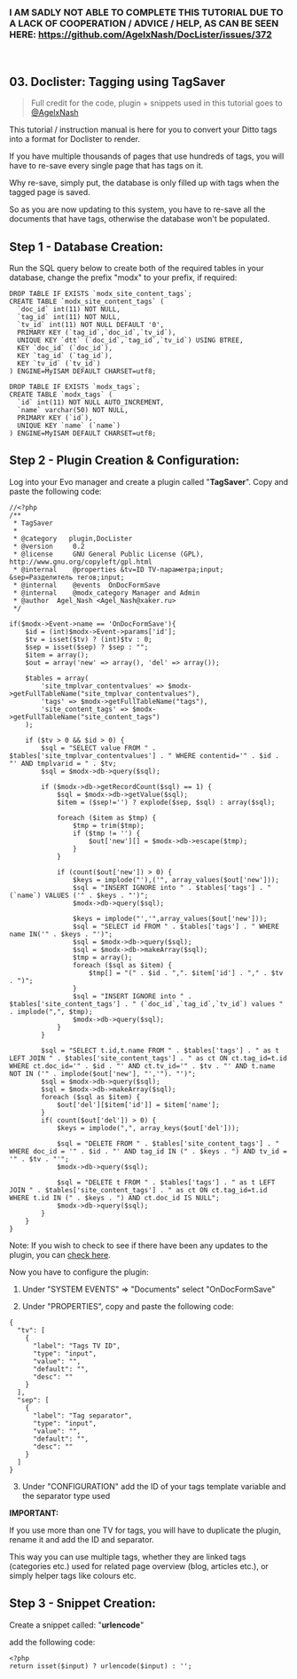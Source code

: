 ### I AM SADLY NOT ABLE TO COMPLETE THIS TUTORIAL DUE TO A LACK OF COOPERATION / ADVICE / HELP, AS CAN BE SEEN HERE: https://github.com/AgelxNash/DocLister/issues/372

&nbsp;

## 03. Doclister: Tagging using TagSaver

> Full credit for the code, plugin + snippets used in this tutorial goes to [@AgelxNash](https://gist.github.com/AgelxNash)

This tutorial / instruction manual is here for you to convert your Ditto tags into a format for Doclister to render.

If you have multiple thousands of pages that use hundreds of tags, you will have to re-save every single page that has tags on it.

Why re-save, simply put, the database is only filled up with tags when the tagged page is saved.

So as you are now updating to this system, you have to re-save all the documents that have tags, otherwise the database won't be populated.


## Step 1 - Database Creation:

Run the SQL query below to create both of the required tables in your database, change the prefix "modx" to your prefix, if required:

```
DROP TABLE IF EXISTS `modx_site_content_tags`;
CREATE TABLE `modx_site_content_tags` (
  `doc_id` int(11) NOT NULL,
  `tag_id` int(11) NOT NULL,
  `tv_id` int(11) NOT NULL DEFAULT '0',
  PRIMARY KEY (`tag_id`,`doc_id`,`tv_id`),
  UNIQUE KEY `dtt` (`doc_id`,`tag_id`,`tv_id`) USING BTREE,
  KEY `doc_id` (`doc_id`),
  KEY `tag_id` (`tag_id`),
  KEY `tv_id` (`tv_id`)
) ENGINE=MyISAM DEFAULT CHARSET=utf8;

DROP TABLE IF EXISTS `modx_tags`;
CREATE TABLE `modx_tags` (
  `id` int(11) NOT NULL AUTO_INCREMENT,
  `name` varchar(50) NOT NULL,
  PRIMARY KEY (`id`),
  UNIQUE KEY `name` (`name`)
) ENGINE=MyISAM DEFAULT CHARSET=utf8;
```

## Step 2 - Plugin Creation & Configuration:

Log into your Evo manager and create a plugin called "**TagSaver**". Copy and paste the following code:

```
//<?php
/**
 * TagSaver
 *
 * @category   plugin,DocLister
 * @version 	0.2
 * @license 	GNU General Public License (GPL), http://www.gnu.org/copyleft/gpl.html
 * @internal    @properties &tv=ID TV-параметра;input; &sep=Разделитель тегов;input;
 * @internal	@events  OnDocFormSave
 * @internal	@modx_category Manager and Admin
 * @author 	Agel_Nash <Agel_Nash@xaker.ru>
 */
 
if($modx->Event->name == 'OnDocFormSave'){
	$id = (int)$modx->Event->params['id'];
	$tv = isset($tv) ? (int)$tv : 0;
	$sep = isset($sep) ? $sep : "";
	$item = array();
	$out = array('new' => array(), 'del' => array());
	
	$tables = array(
		'site_tmplvar_contentvalues' => $modx->getFullTableName("site_tmplvar_contentvalues"),
		'tags' => $modx->getFullTableName("tags"),
		'site_content_tags' => $modx->getFullTableName("site_content_tags")
	);
	
	if ($tv > 0 && $id > 0) {
		$sql = "SELECT value FROM " . $tables['site_tmplvar_contentvalues'] . " WHERE contentid='" . $id . "' AND tmplvarid = " . $tv;
		$sql = $modx->db->query($sql);
		
		if ($modx->db->getRecordCount($sql) == 1) {
			$sql = $modx->db->getValue($sql);
			$item = ($sep!='') ? explode($sep, $sql) : array($sql);
			
			foreach ($item as $tmp) {
				$tmp = trim($tmp);
				if ($tmp != '') {
					$out['new'][] = $modx->db->escape($tmp);
				}
			}
			
			if (count($out['new']) > 0) {
				$keys = implode("'),('", array_values($out['new']));
				$sql = "INSERT IGNORE into " . $tables['tags'] . " (`name`) VALUES ('" . $keys . "')";
				$modx->db->query($sql);
				
				$keys = implode("','",array_values($out['new']));
				$sql = "SELECT id FROM " . $tables['tags'] . " WHERE name IN('" . $keys . "')";
				$sql = $modx->db->query($sql);
				$sql = $modx->db->makeArray($sql);
				$tmp = array();
				foreach ($sql as $item) {
					$tmp[] = "(" . $id . ",". $item['id'] . "," . $tv . ")";
				}
				$sql = "INSERT IGNORE into " . $tables['site_content_tags'] . " (`doc_id`,`tag_id`,`tv_id`) values " . implode(",", $tmp);
				$modx->db->query($sql);
			}
		}
		
		$sql = "SELECT t.id,t.name FROM " . $tables['tags'] . " as t LEFT JOIN " . $tables['site_content_tags'] . " as ct ON ct.tag_id=t.id WHERE ct.doc_id='" . $id . "' AND ct.tv_id='" . $tv . "' AND t.name NOT IN ('" . implode($out['new'], "','"). "')";
		$sql = $modx->db->query($sql);
		$sql = $modx->db->makeArray($sql);
		foreach ($sql as $item) {
			$out['del'][$item['id']] = $item['name'];
		}
		if( count($out['del']) > 0) {
			$keys = implode(",", array_keys($out['del']));
			
			$sql = "DELETE FROM " . $tables['site_content_tags'] . " WHERE doc_id = '" . $id . "' AND tag_id IN (" . $keys . ") AND tv_id = '" . $tv . "'";
			$modx->db->query($sql);
			
			$sql = "DELETE t FROM " . $tables['tags'] . " as t LEFT JOIN " . $tables['site_content_tags'] . " as ct ON ct.tag_id=t.id WHERE t.id IN (" . $keys . ") AND ct.doc_id IS NULL";
			$modx->db->query($sql);
		}
	}
}
```

Note: If you wish to check to see if there have been any updates to the plugin, you can [check here](https://gist.github.com/AgelxNash/4690798).

Now you have to configure the plugin:

1. Under "SYSTEM EVENTS" => "Documents" select "OnDocFormSave"

2. Under "PROPERTIES", copy and paste the following code:

```
{
  "tv": [
    {
      "label": "Tags TV ID",
      "type": "input",
      "value": "",
      "default": "",
      "desc": ""
    }
  ],
  "sep": [
    {
      "label": "Tag separator",
      "type": "input",
      "value": "",
      "default": "",
      "desc": ""
    }
  ]
}
```

3. Under "CONFIGURATION" add the ID of your tags template variable and the separator type used

**IMPORTANT:**

If you use more than one TV for tags, you will have to duplicate the plugin, rename it and add the ID and separator.

This way you can use multiple tags, whether they are linked tags (categories etc.) used for related page overview (blog, articles etc.), or simply helper tags like colours etc.

## Step 3 - Snippet Creation:

Create a snippet called: "**urlencode**"

add the following code:

```
<?php
return isset($input) ? urlencode($input) : '';
```
